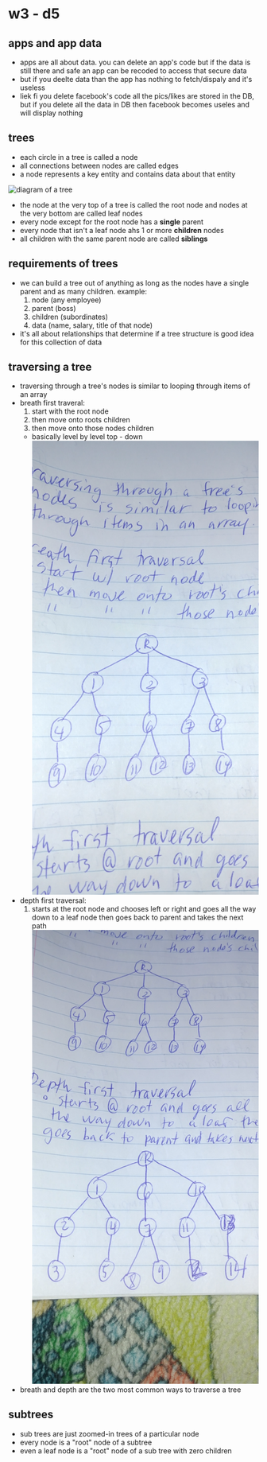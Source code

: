 # w3 - d5

## apps and app data
* apps are all about data. you can delete an app's code but if the data is still there and safe an app can be recoded to access that secure data
* but if you deelte data than the app has nothing to fetch/dispaly and it's useless
* liek fi you delete facebook's code all the pics/likes are stored in the DB, but if you delete all the data in DB then facebook becomes useles and will display nothing

## trees
* each circle in a tree is called a node
* all connections between nodes are called edges
* a node represents a key entity and contains data about that entity

![diagram of a tree](https://i.imgur.com/0DLZ1jI.png)
* the node at the very top of a tree is called the root node and nodes at the very bottom are called leaf nodes
* every node except for the root node has a <strong>single</strong> parent
* every node that isn't a leaf node ahs 1 or more <strong>children</strong> nodes
* all children with the same parent node are called <strong>siblings</strong>

## requirements of trees
* we can build a tree out of anything as long as the nodes have a single parent and as many children. example:
  1. node (any employee)
  2. parent (boss)
  3. children (subordinates)
  4. data (name, salary, title of that node)
* it's all about relationships that determine if a tree structure is good idea for this collection of data

## traversing a tree
* traversing through a tree's nodes is similar to looping through items of an array
* breath first traveral:
  1. start with the root node
  2. then move onto roots children
  3. then move onto those nodes children
  * basically level by level top - down
  ![breath first](https://github.com/Eric-Lombardo/lighthouse-web-notes/blob/master/docs/20200222_115608.jpg?raw=true)
* depth first traversal:
  1. starts at the root node and chooses left or right and goes all the way down to a leaf node then goes back to parent and takes the next path
  ![depth first](https://github.com/Eric-Lombardo/lighthouse-web-notes/blob/master/docs/20200222_115614.jpg?raw=true)
* breath and depth are the two most common ways to traverse a tree

## subtrees
* sub trees are just zoomed-in trees of a particular node
* every node is a "root" node of a subtree
* even a leaf node is a "root" node of a sub tree with zero children